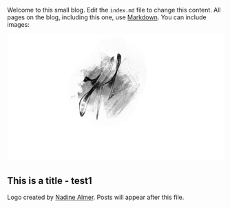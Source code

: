 Welcome to this small blog. Edit the `index.md` file to change this content. All pages on the blog, including this one, use [Markdown](https://guides.github.com/features/mastering-markdown/). You can include images:

![Image Mishe logo](images/Mishe_Logo.jpeg)

## This is a title - test1

Logo created by [Nadine Almer](https://nadinealmer.com/). Posts will appear after this file. 
